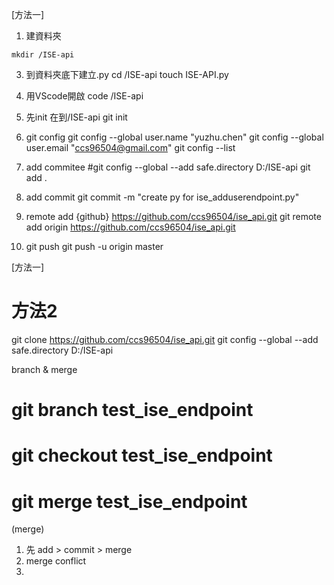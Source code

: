 
[方法一]

1. 建資料夾
```
mkdir /ISE-api
```
3. 到資料夾底下建立.py
cd /ISE-api
touch ISE-API.py
4. 用VScode開啟
code  /ISE-api

5. 先init
在到/ISE-api
git init

6. git config
git config --global  user.name "yuzhu.chen"
git config --global  user.email "ccs96504@gmail.com"
git config --list

7. add commitee
#git config --global --add safe.directory D:/ISE-api
git add .


8. add commit 
git commit -m "create py for ise_adduserendpoint.py"

9. remote add {github} https://github.com/ccs96504/ise_api.git
git remote add origin https://github.com/ccs96504/ise_api.git

10. git push 
git push -u origin master


[方法一]

# 方法2

git clone https://github.com/ccs96504/ise_api.git
git config --global --add safe.directory D:/ISE-api



branch  & merge
# git branch test_ise_endpoint
# git checkout test_ise_endpoint
# git merge test_ise_endpoint

(merge)
1. 先 add >  commit > merge
2. merge conflict
3. 
